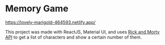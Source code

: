 # Memory Game
https://lovely-marigold-464593.netlify.app/

This project was made with ReactJS, Material UI, and uses [Rick and Morty API](https://rickandmortyapi.com/) to get a list of characters and show a certain number of them.
